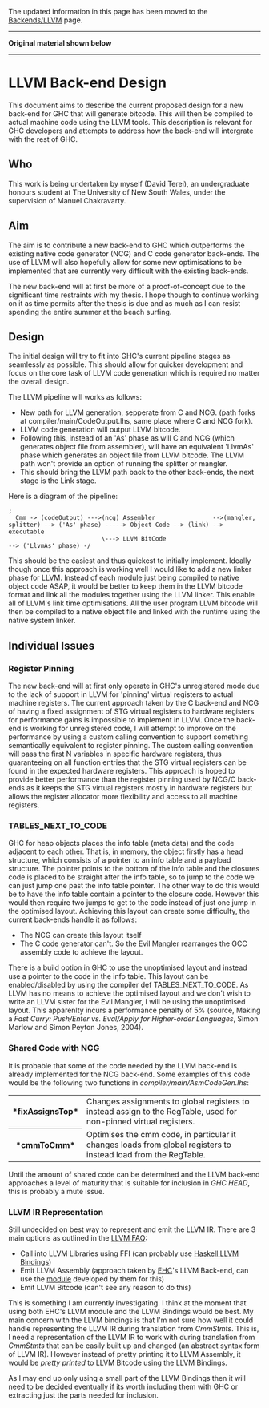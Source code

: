 
The updated information in this page has been moved to the [Backends/LLVM](commentary/compiler/backends/llvm#llvm-back-end-design) page.

---

**Original material shown below**

---

# LLVM Back-end Design


This document aims to describe the current proposed design for a new back-end for GHC that will generate bitcode. This will then be compiled to actual machine code using the LLVM tools. This description is relevant for GHC developers and attempts to address how the back-end will intergrate with the rest of GHC.

## Who


This work is being undertaken by myself (David Terei), an undergraduate honours student at The University of New South Wales, under the supervision of Manuel Chakravarty.

## Aim


The aim is to contribute a new back-end to GHC which outperforms the existing native code generator (NCG) and C code generator back-ends. The use of LLVM will also hopefully allow for some new optimisations to be implemented that are currently very difficult with the existing back-ends.


The new back-end will at first be more of a proof-of-concept due to the significant time restraints with my thesis. I hope though to continue working on it as time permits after the thesis is due and as much as I can resist spending the entire summer at the beach surfing.

## Design


The initial design will try to fit into GHC's current pipeline stages as seamlessly as possible. This should allow for quicker development and focus on the core task of LLVM code generation which is required no matter the overall design.


The LLVM pipeline will works as follows:

- New path for LLVM generation, sepperate from C and NCG. (path forks at compiler/main/CodeOutput.lhs, same place where C and NCG fork).
- LLVM code generation will output LLVM bitcode.
- Following this, instead of an 'As' phase as will C and NCG (which generates object file from assembler), will have an equivalent 'LlvmAs' phase which generates an object file from LLVM bitcode. The LLVM path won't provide an option of running the splitter or mangler.
- This should bring the LLVM path back to the other back-ends, the next stage is the Link stage.


Here is a diagram of the pipeline:

```wiki
;
  Cmm -> (codeOutput) --->(ncg) Assembler                -->(mangler, splitter) --> ('As' phase) -----> Object Code --> (link) --> executable
                          \---> LLVM BitCode                                    --> ('LlvmAs' phase) -/
```


This should be the easiest and thus quickest to initially implement. Ideally though once this approach is working well I would like to add a new linker phase for LLVM. Instead of each module just being compiled to native object code ASAP, it would be better to keep them in the LLVM bitcode format and link all the modules together using the LLVM linker. This enable all of LLVM's link time optimisations. All the user program LLVM bitcode will then be compiled to a native object file and linked with the runtime using the native system linker.

## Individual Issues

### Register Pinning


The new back-end will at first only operate in GHC's unregistered mode due to the lack of support in LLVM for 'pinning' virtual registers to actual machine registers. The current approach taken by the C back-end and NCG of having a fixed assignment of STG virtual registers to hardware registers for performance gains is impossible to implement in LLVM. Once the back-end is working for unregistered code, I will attempt to improve on the performance by using a custom calling convention to support something semantically equivalent to register pinning. The custom calling convention will pass the first N variables in specific hardware registers, thus guaranteeing on all function entries that the STG virtual registers can be found in the expected hardware registers. This approach is hoped to provide better performance than the register pinning used by NCG/C back-ends as it keeps the STG virtual registers mostly in hardware registers but allows the register allocator more flexibility and access to all machine registers.

### TABLES_NEXT_TO_CODE


GHC for heap objects places the info table (meta data) and the code adjacent to each other. That is, in memory, the object firstly has a head structure, which consists of a pointer to an info table and a payload structure. The pointer points to the bottom of the info table and the closures code is placed to be straight after the info table, so to jump to the code we can just jump one past the info table pointer. The other way to do this would be to have the info table contain a pointer to the closure code. However this would then require two jumps to get to the code instead of just one jump in the optimised layout. Achieving this layout can create some difficulty, the current back-ends handle it as follows:

- The NCG can create this layout itself
- The C code generator can't. So the Evil Mangler rearranges the GCC assembly code to achieve the layout. 


There is a build option in GHC to use the unoptimised layout and instead use a pointer to the code in the info table. This layout can be enabled/disabled by using the compiler def TABLES_NEXT_TO_CODE. As LLVM has no means to achieve the optimised layout and we don't wish to write an LLVM sister for the Evil Mangler, I will be using the unoptimised layout. This apparenlty incurs a performance penalty of 5% (source, Making a *Fast Curry: Push/Enter vs. Eval/Apply for Higher-order Languages*, Simon Marlow and Simon Peyton Jones, 2004).

### Shared Code with NCG


It is probable that some of the code needed by the LLVM back-end is already implemented for the NCG back-end. Some examples of this code would be the following two functions in *compiler/main/AsmCodeGen.lhs*:

<table><tr><th>*fixAssignsTop*</th>
<td>
Changes assignments to global registers to instead assign to the RegTable, used for non-pinned virtual registers.
</td></tr>
<tr><th>*cmmToCmm*</th>
<td>
Optimises the cmm code, in particular it changes loads from global registers to instead load from the RegTable.
</td></tr></table>


Until the amount of shared code can be determined and the LLVM back-end approaches a level of maturity that is suitable for inclusion in *GHC HEAD*, this is probably a mute issue.

### LLVM IR Representation


Still undecided on best way to represent and emit the LLVM IR. There are 3 main options as outlined in the [ LLVM FAQ](http://llvm.org/docs/FAQ.html#langirgen):

- Call into LLVM Libraries using FFI (can probably use [ Haskell LLVM Bindings](http://hackage.haskell.org/package/llvm))
- Emit LLVM Assembly (approach taken by [ EHC](http://www.cs.uu.nl/wiki/Ehc/WebHome)'s LLVM Back-end, can use the [ module](https://subversion.cs.uu.nl/repos/project.UHC.pub/trunk/EHC/src/ehc/LLVM.cag) developed by them for this)
- Emit LLVM Bitcode (can't see any reason to do this)


This is something I am currently investigating. I think at the moment that using both EHC's LLVM module and the LLVM Bindings would be best. My main concern with the LLVM bindings is that I'm not sure how well it could handle representing the LLVM IR during translation from *CmmStmts*. This is, I need a representation of the LLVM IR to work with during translation from *CmmStmts* that can be easily built up and changed (an abstract syntax form of LLVM IR). However instead of pretty printing it to LLVM Assembly, it would be *pretty printed* to LLVM Bitcode using the LLVM Bindings.


As I may end up only using a small part of the LLVM Bindings then it will need to be decided eventually if its worth including them with GHC or extracting just the parts needed for inclusion.
